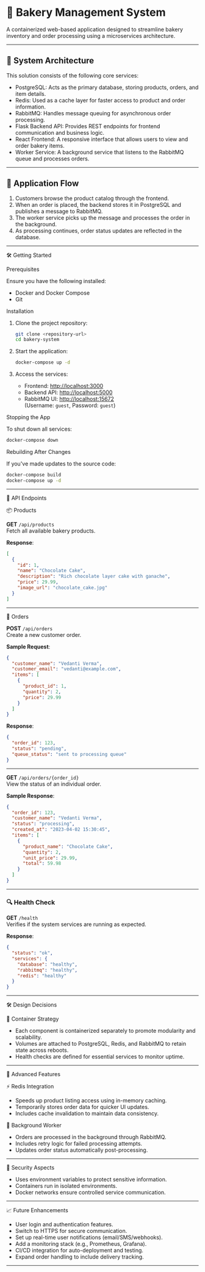 # 🍰 Bakery Management System

A containerized web-based application designed to streamline bakery inventory and order processing using a microservices architecture.

---

## 🧱 System Architecture

This solution consists of the following core services:

- PostgreSQL: Acts as the primary database, storing products, orders, and item details.
- Redis: Used as a cache layer for faster access to product and order information.
- RabbitMQ: Handles message queuing for asynchronous order processing.
- Flask Backend API: Provides REST endpoints for frontend communication and business logic.
- React Frontend: A responsive interface that allows users to view and order bakery items.
- Worker Service: A background service that listens to the RabbitMQ queue and processes orders.

---

## 🔄 Application Flow

1. Customers browse the product catalog through the frontend.
2. When an order is placed, the backend stores it in PostgreSQL and publishes a message to RabbitMQ.
3. The worker service picks up the message and processes the order in the background.
4. As processing continues, order status updates are reflected in the database.

---

 🛠️ Getting Started

 Prerequisites

Ensure you have the following installed:

- Docker and Docker Compose
- Git

 Installation

1. Clone the project repository:
   ```bash
   git clone <repository-url>
   cd bakery-system
   ```

2. Start the application:
   ```bash
   docker-compose up -d
   ```

3. Access the services:
   - Frontend: [http://localhost:3000](http://localhost:3000)
   - Backend API: [http://localhost:5000](http://localhost:5000)
   - RabbitMQ UI: [http://localhost:15672](http://localhost:15672)  
     (Username: `guest`, Password: `guest`)

Stopping the App

To shut down all services:
```bash
docker-compose down
```

 Rebuilding After Changes

If you've made updates to the source code:
```bash
docker-compose build
docker-compose up -d
```

---

 📡 API Endpoints

 📦 Products

**GET** `/api/products`  
Fetch all available bakery products.

**Response**:
```json
[
  {
    "id": 1,
    "name": "Chocolate Cake",
    "description": "Rich chocolate layer cake with ganache",
    "price": 29.99,
    "image_url": "chocolate_cake.jpg"
  }
]
```

---

🧾 Orders

**POST** `/api/orders`  
Create a new customer order.

**Sample Request**:
```json
{
  "customer_name": "Vedanti Verma",
  "customer_email": "vedanti@example.com",
  "items": [
    {
      "product_id": 1,
      "quantity": 2,
      "price": 29.99
    }
  ]
}
```

**Response**:
```json
{
  "order_id": 123,
  "status": "pending",
  "queue_status": "sent to processing queue"
}
```

---

**GET** `/api/orders/{order_id}`  
View the status of an individual order.

**Sample Response**:
```json
{
  "order_id": 123,
  "customer_name": "Vedanti Verma",
  "status": "processing",
  "created_at": "2023-04-02 15:30:45",
  "items": [
    {
      "product_name": "Chocolate Cake",
      "quantity": 2,
      "unit_price": 29.99,
      "total": 59.98
    }
  ]
}
```

---

### 🔍 Health Check

**GET** `/health`  
Verifies if the system services are running as expected.

**Response**:
```json
{
  "status": "ok",
  "services": {
    "database": "healthy",
    "rabbitmq": "healthy",
    "redis": "healthy"
  }
}
```

---

 🛠️ Design Decisions

🐳 Container Strategy

- Each component is containerized separately to promote modularity and scalability.
- Volumes are attached to PostgreSQL, Redis, and RabbitMQ to retain state across reboots.
- Health checks are defined for essential services to monitor uptime.

---

 🚀 Advanced Features

⚡ Redis Integration

- Speeds up product listing access using in-memory caching.
- Temporarily stores order data for quicker UI updates.
- Includes cache invalidation to maintain data consistency.

 🎯 Background Worker

- Orders are processed in the background through RabbitMQ.
- Includes retry logic for failed processing attempts.
- Updates order status automatically post-processing.

---

🔐 Security Aspects

- Uses environment variables to protect sensitive information.
- Containers run in isolated environments.
- Docker networks ensure controlled service communication.

---

📈 Future Enhancements

- User login and authentication features.
- Switch to HTTPS for secure communication.
- Set up real-time user notifications (email/SMS/webhooks).
- Add a monitoring stack (e.g., Prometheus, Grafana).
- CI/CD integration for auto-deployment and testing.
- Expand order handling to include delivery tracking.

---

